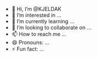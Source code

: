 - 👋 Hi, I’m @KJELDAK
- 👀 I’m interested in ...
- 🌱 I’m currently learning ...
- 💞️ I’m looking to collaborate on ...
- 📫 How to reach me ...
- 😄 Pronouns: ...
- ⚡ Fun fact: ...

<!---
KJELDAK/KJELDAK is a ✨ special ✨ repository because its `README.md` (this file) appears on your GitHub profile.
You can click the Preview link to take a look at your changes.
--->
